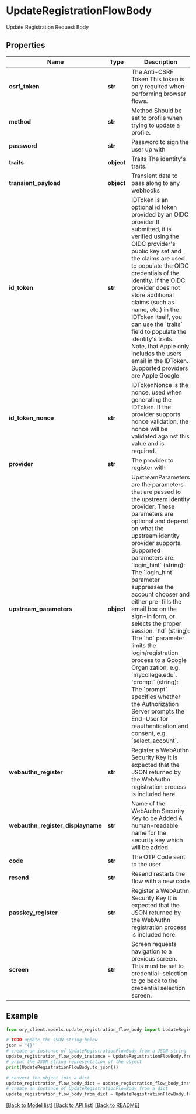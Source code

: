 # UpdateRegistrationFlowBody

Update Registration Request Body

## Properties

Name | Type | Description | Notes
------------ | ------------- | ------------- | -------------
**csrf_token** | **str** | The Anti-CSRF Token  This token is only required when performing browser flows. | [optional] 
**method** | **str** | Method  Should be set to profile when trying to update a profile. | 
**password** | **str** | Password to sign the user up with | 
**traits** | **object** | Traits  The identity&#39;s traits. | 
**transient_payload** | **object** | Transient data to pass along to any webhooks | [optional] 
**id_token** | **str** | IDToken is an optional id token provided by an OIDC provider  If submitted, it is verified using the OIDC provider&#39;s public key set and the claims are used to populate the OIDC credentials of the identity. If the OIDC provider does not store additional claims (such as name, etc.) in the IDToken itself, you can use the &#x60;traits&#x60; field to populate the identity&#39;s traits. Note, that Apple only includes the users email in the IDToken.  Supported providers are Apple Google | [optional] 
**id_token_nonce** | **str** | IDTokenNonce is the nonce, used when generating the IDToken. If the provider supports nonce validation, the nonce will be validated against this value and is required. | [optional] 
**provider** | **str** | The provider to register with | 
**upstream_parameters** | **object** | UpstreamParameters are the parameters that are passed to the upstream identity provider.  These parameters are optional and depend on what the upstream identity provider supports. Supported parameters are: &#x60;login_hint&#x60; (string): The &#x60;login_hint&#x60; parameter suppresses the account chooser and either pre-fills the email box on the sign-in form, or selects the proper session. &#x60;hd&#x60; (string): The &#x60;hd&#x60; parameter limits the login/registration process to a Google Organization, e.g. &#x60;mycollege.edu&#x60;. &#x60;prompt&#x60; (string): The &#x60;prompt&#x60; specifies whether the Authorization Server prompts the End-User for reauthentication and consent, e.g. &#x60;select_account&#x60;. | [optional] 
**webauthn_register** | **str** | Register a WebAuthn Security Key  It is expected that the JSON returned by the WebAuthn registration process is included here. | [optional] 
**webauthn_register_displayname** | **str** | Name of the WebAuthn Security Key to be Added  A human-readable name for the security key which will be added. | [optional] 
**code** | **str** | The OTP Code sent to the user | [optional] 
**resend** | **str** | Resend restarts the flow with a new code | [optional] 
**passkey_register** | **str** | Register a WebAuthn Security Key  It is expected that the JSON returned by the WebAuthn registration process is included here. | [optional] 
**screen** | **str** | Screen requests navigation to a previous screen.  This must be set to credential-selection to go back to the credential selection screen. | [optional] 

## Example

```python
from ory_client.models.update_registration_flow_body import UpdateRegistrationFlowBody

# TODO update the JSON string below
json = "{}"
# create an instance of UpdateRegistrationFlowBody from a JSON string
update_registration_flow_body_instance = UpdateRegistrationFlowBody.from_json(json)
# print the JSON string representation of the object
print(UpdateRegistrationFlowBody.to_json())

# convert the object into a dict
update_registration_flow_body_dict = update_registration_flow_body_instance.to_dict()
# create an instance of UpdateRegistrationFlowBody from a dict
update_registration_flow_body_from_dict = UpdateRegistrationFlowBody.from_dict(update_registration_flow_body_dict)
```
[[Back to Model list]](../README.md#documentation-for-models) [[Back to API list]](../README.md#documentation-for-api-endpoints) [[Back to README]](../README.md)


